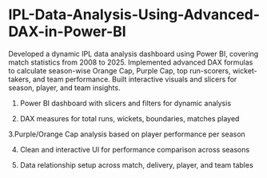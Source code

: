 # IPL-Data-Analysis-Using-Advanced-DAX-in-Power-BI
Developed a dynamic IPL data analysis dashboard using Power BI, covering match statistics from 2008 to 2025. Implemented advanced DAX formulas to calculate season-wise Orange Cap, Purple Cap, top run-scorers, wicket-takers, and team performance. Built interactive visuals and slicers for season, player, and team insights. 

1. Power BI dashboard with slicers and filters for dynamic analysis

2. DAX measures for total runs, wickets, boundaries, matches played

3.Purple/Orange Cap analysis based on player performance per season

4. Clean and interactive UI for performance comparison across seasons

5. Data relationship setup across match, delivery, player, and team tables

